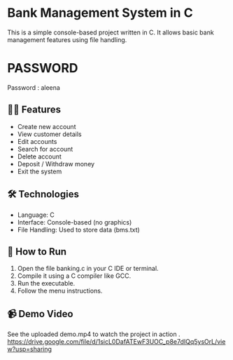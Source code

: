 # Bank Management System in C

This is a simple console-based project written in C. It allows basic bank management features using file handling.
# PASSWORD
Password : aleena

## 👨‍💻 Features

- Create new account
- View customer details
- Edit accounts
- Search for account
- Delete account
- Deposit / Withdraw money
- Exit the system

## 🛠 Technologies

- Language: C
- Interface: Console-based (no graphics)
- File Handling: Used to store data (bms.txt)

## 🚀 How to Run

1. Open the file banking.c in your C IDE or terminal.
2. Compile it using a C compiler like GCC.
3. Run the executable.
4. Follow the menu instructions.

## 📹 Demo Video

See the uploaded demo.mp4 to watch the project in action .
https://drive.google.com/file/d/1sicL0DafATEwF3UOC_p8e7dIQq5ysOrL/view?usp=sharing

